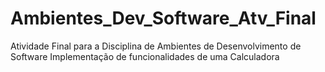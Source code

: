 # Ambientes_Dev_Software_Atv_Final
Atividade Final para a Disciplina de Ambientes de Desenvolvimento de Software
Implementação de funcionalidades de uma Calculadora
